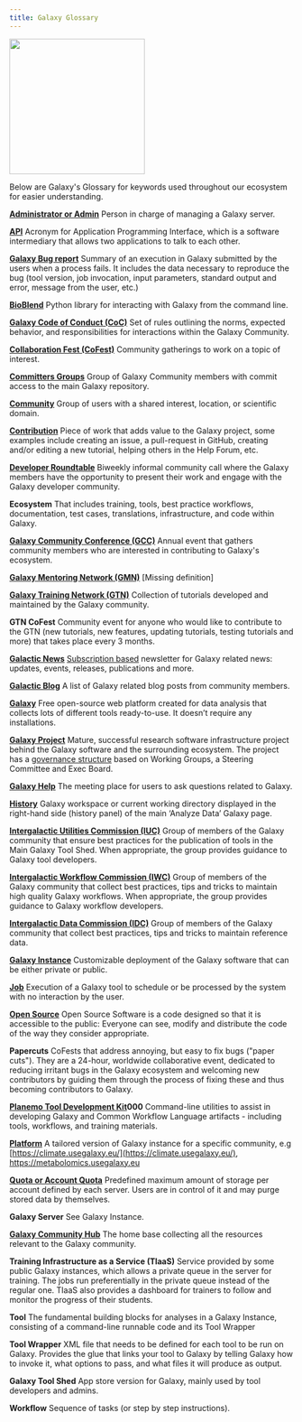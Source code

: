 ```yaml
---
title: Galaxy Glossary
---
```

<div class='right'><img src="/images/undraw-illustrations/book-lover.svg" alt="" width="240" /></div>

Below are Galaxy's Glossary for keywords used throughout our ecosystem for easier understanding.


**[Administrator or Admin](https://galaxyproject.org/admin/)** Person in charge of managing a Galaxy server.

**[API](https://galaxyproject.org/develop/api/)** Acronym for Application Programming Interface, which is a software intermediary that allows two applications to talk to each other.

**[Galaxy Bug report](https://galaxyproject.org/issues/#tips)** Summary of an execution in Galaxy submitted by the users when a process fails. It includes the data necessary to reproduce the bug (tool version, job invocation, input parameters, standard output and error, message from the user, etc.)

**[BioBlend](https://bioblend.readthedocs.io/en/latest/api_docs/galaxy/all.html)** Python library for interacting with Galaxy from the command line.

**[Galaxy Code of Conduct (CoC)](https://galaxyproject.org/community/coc/)** Set of rules outlining the norms, expected behavior, and responsibilities 
for interactions within the Galaxy Community.

**[Collaboration Fest (CoFest)](https://galaxyproject.org/events/cofests/)** Community gatherings to work on a topic of interest.

**[Committers Groups](https://galaxyproject.org/community/committers/)** Group of Galaxy Community members with commit access to the main Galaxy 
repository.

**[Community](https://galaxyproject.org/community/)** Group of users with a shared interest, location, or scientific domain.

**[Contribution](https://galaxyproject.org/develop/)** Piece of work that adds value to the Galaxy project, some examples include creating an issue, a pull-request in GitHub, creating and/or editing a new tutorial, helping others in the Help Forum, etc.

**[Developer Roundtable](https://galaxyproject.org/community/devroundtable/)** Biweekly informal community call where  the Galaxy members have the opportunity to present their work and engage with the Galaxy developer community.

**Ecosystem** That includes training, tools, best practice workflows, documentation, test cases, translations, infrastructure, and code within Galaxy.

**[Galaxy Community Conference (GCC)](https://galaxyproject.org/gcc/)** Annual event that gathers community members who are interested in 
contributing to Galaxy's ecosystem.

**[Galaxy Mentoring Network (GMN)](link)** [Missing definition]

**[Galaxy Training Network (GTN)](https://training.galaxyproject.org/)** Collection of tutorials developed and maintained by the Galaxy community.

**GTN CoFest** Community event for anyone who would like to contribute to the GTN (new tutorials, new features, updating tutorials, testing tutorials and more) that takes place every 3 months.

**[Galactic News](https://galaxyproject.org/galaxy-updates/)** 
[Subscription based](https://lists.galaxyproject.org/?count=100&all-lists=) newsletter for Galaxy related news: updates, events, releases, publications and more.

**[Galactic Blog](https://galaxyproject.org/blog/)** 
A list of Galaxy related blog posts from community members.

**[Galaxy](https://github.com/galaxyproject/galaxy)** Free open-source web platform created for data analysis that collects lots of different tools ready-to-use. It doesn’t require any installations.

**[Galaxy Project](https://galaxyproject.org/)** Mature, successful research software infrastructure project behind the Galaxy software and the surrounding ecosystem. The project has a [governance structure](https://galaxyproject.org/community/governance/) based on Working Groups, a Steering Committee and 
Exec Board. 

**[Galaxy Help](https://help.galaxyproject.org/)** The meeting place for users to ask questions related to Galaxy.

**[History](https://training.galaxyproject.org/training-material/topics/galaxy-interface/tutorials/history/tutorial.html)** Galaxy workspace or current working directory displayed in the right-hand side (history panel) of the main ‘Analyze Data’ Galaxy page.

**[Intergalactic Utilities Commission (IUC)](https://galaxyproject.org/iuc/)** Group of members of the Galaxy community that ensure best practices for the publication of tools in the Main Galaxy Tool Shed. When appropriate, the group provides guidance to Galaxy tool developers.

**[Intergalactic Workflow Commission (IWC)](https://github.com/galaxyproject/iwc)** Group of members of the Galaxy community that collect best practices, tips and tricks to maintain high quality Galaxy workflows. When appropriate, the group provides guidance to Galaxy workflow developers.

**[Intergalactic Data Commission (IDC)](https://github.com/galaxyproject/idc)** Group of members of the Galaxy community that collect best practices, 
tips and tricks to maintain reference data.

**[Galaxy Instance](https://galaxyproject.org/admin/get-galaxy/)** Customizable deployment of the Galaxy software that can be either private or public. 

**[Job](https://galaxyproject.org/support/how-jobs-execute/)** Execution of a Galaxy tool to schedule or be processed by the system with no interaction by the user.

**[Open Source](https://opensource.org/osd)** Open Source Software is a code designed so that it is accessible to the public: Everyone can see, modify and distribute the code of the way they consider appropriate.

**Papercuts** CoFests that address annoying, but easy to fix bugs ("paper cuts"). They are a 24-hour, worldwide collaborative event, dedicated to reducing irritant bugs in the Galaxy ecosystem and welcoming new contributors by guiding them through the process of fixing these and thus becoming contributors to Galaxy.
	
**[Planemo Tool Development Kit](https://planemo.readthedocs.io/en/latest/writing.html)000** Command-line utilities to assist in developing Galaxy and Common Workflow Language artifacts - including tools, workflows, and training materials.

**[Platform](https://galaxyproject.org/use/)** A tailored version of Galaxy instance for a specific community, e.g [https://climate.usegalaxy.eu/](https://climate.usegalaxy.eu/), https://metabolomics.usegalaxy.eu

**[Quota or Account Quota](https://galaxyproject.org/support/account-quotas/)** Predefined maximum amount of storage per account defined by each server. Users are in control of it and may purge stored data by themselves. 

**Galaxy Server** See <a name="Galaxy Instance">Galaxy Instance.</a>

**[Galaxy Community Hub](https://galaxyproject.org/)** The home base collecting all the resources relevant to the Galaxy community.

**Training Infrastructure as a Service (TIaaS)** Service provided by some public Galaxy instances, which allows a private queue in the server for training. The jobs run preferentially in the private queue instead of the regular one. TIaaS also provides a dashboard for trainers to follow and monitor the progress of their students.

**Tool** The fundamental building blocks for analyses in a Galaxy Instance, consisting of a command-line runnable code and its Tool Wrapper 

**Tool Wrapper** XML file that needs to be defined for each tool to be run on Galaxy. Provides the glue that links your tool to Galaxy by telling Galaxy how to invoke it, what options to pass, and what files it will produce as output.

**Galaxy Tool Shed** App store version for Galaxy, mainly used by tool developers and admins.

**Workflow** Sequence of tasks (or step by step instructions).
